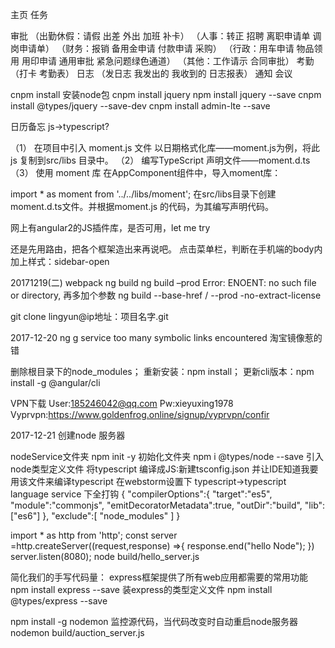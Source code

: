 主页
任务

审批
（出勤休假：请假 出差 外出 加班 补卡）
（人事：转正 招聘 离职申请单 调岗申请单）
（财务：报销 备用金申请 付款申请 采购）
（行政：用车申请 物品领用 用印申请 通用审批 紧急问题绿色通道）
（其他：工作请示 合同审批）
考勤
（打卡 考勤表）
日志
（发日志 我发出的 我收到的 日志报表）
通知
会议


cnpm install 安装node包
cnpm install jquery
npm install jquery --save
cnpm install @types/jquery --save-dev
cnpm install admin-lte --save

日历备忘
js->typescript?

<!-- fullCalendar -->
<script src="../bower_components/moment/moment.js"></script>
<script src="../bower_components/fullcalendar/dist/fullcalendar.min.js"></script>


（1） 在项目中引入 moment.js 文件
以日期格式化库——moment.js为例，将此 js 复制到src/libs 目录中。
（2） 编写TypeScript 声明文件——moment.d.ts
（3） 使用 moment 库
在AppComponent组件中，导入moment库：

import * as moment from '../../libs/moment';
在src/libs目录下创建moment.d.ts文件。并根据moment.js 的代码，为其编写声明代码。

网上有angular2的JS插件库，是否可用，let me try

还是先用路由，把各个框架造出来再说吧。
点击菜单栏，判断在手机端的body内加上样式：sidebar-open

20171219(二)
webpack
ng build
ng build –prod Error: ENOENT: no such file or directory,
再多加个参数 ng build --base-href / --prod -no-extract-license


git clone lingyun@ip地址：项目名字.git


2017-12-20
ng g service too many symbolic links encountered
淘宝镜像惹的错

删除根目录下的node_modules；
重新安装：npm install；
更新cli版本：npm install -g @angular/cli

VPN下载
User:185246042@qq.com
Pw:xieyuxing1978
Vyprvpn:https://www.goldenfrog.online/signup/vyprvpn/confir


2017-12-21
创建node 服务器

nodeService文件夹
npm init -y 初始化文件夹
npm i @types/node --save 引入node类型定义文件
将typescript 编译成JS:新建tsconfig.json 并让IDE知道我要用该文件来编译typescript
在webstorm设置下 typescript->typescript language service 下全打钩
{
	"compilerOptions":{
	"target":"es5",
	"module":"commonjs",
	"emitDecoratorMetadata":true,
	"outDir":"build",
	"lib":["es6"]
	},
	"exclude":[
	"node_modules"
	]
}

import * as http from 'http';
const server =http.createServer((request,response) =>{
	response.end("hello Node");
})
server.listen(8080);
node build/hello_server.js

简化我们的手写代码量：
express框架提供了所有web应用都需要的常用功能
npm install express --save
装express的类型定义文件
npm install @types/express --save

npm install -g nodemon 监控源代码，当代码改变时自动重启node服务器
nodemon build/auction_server.js